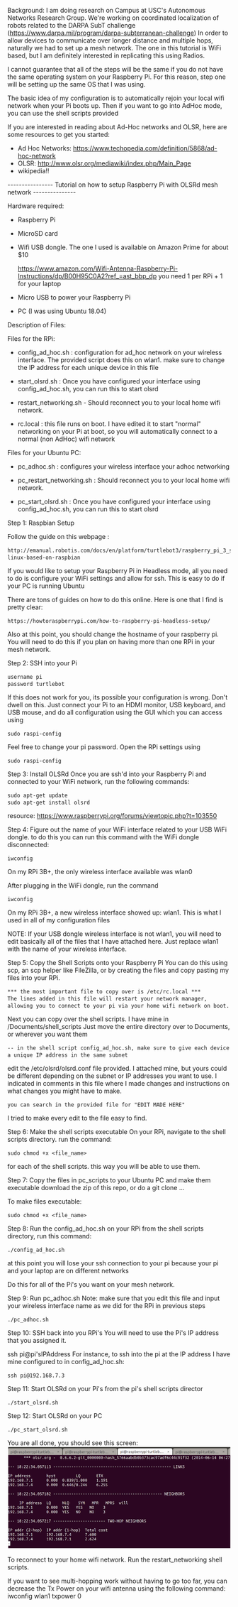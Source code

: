Background: 
I am doing research on Campus at USC's Autonomous Networks Research Group. We're working on coordinated localization of robots related to the DARPA SubT challenge (https://www.darpa.mil/program/darpa-subterranean-challenge)
In order to allow devices to communicate over longer distance and multiple hops, naturally we had to set up a mesh network. 
The one in this tutorial is WiFi based, but I am definitely interested in replicating this using Radios. 

I cannot guarantee that all of the steps will be the same if you do not have the same operating system on your Raspberry Pi. For this reason, step one will be setting up the same OS that I was using. 

The basic idea of my configuration is to automatically rejoin your local wifi network when your Pi boots up. Then if you want to go into AdHoc mode, you can use the shell scripts provided

If you are interested in reading about Ad-Hoc networks and OLSR, here are some resources to get you started:

- Ad Hoc Networks: https://www.techopedia.com/definition/5868/ad-hoc-network
- OLSR: http://www.olsr.org/mediawiki/index.php/Main_Page
- wikipedia!!


---------------- Tutorial on how to setup Raspberry Pi with OLSRd mesh network ---------------

Hardware required:

- Raspberry Pi

- MicroSD card

- Wifi USB dongle. The one I used is available on Amazon Prime for about $10

	https://www.amazon.com/Wifi-Antenna-Raspberry-Pi-Instructions/dp/B00H95C0A2?ref_=ast_bbp_dp
	you need 1 per RPi + 1 for your laptop 
- Micro USB to power your Raspberry Pi

- PC (I was using Ubuntu 18.04)

Description of Files:

Files for the RPi:

- config_ad_hoc.sh : configuration for ad_hoc network on your wireless interface. The provided script does this on wlan1. 
make sure to change the IP address for each unique device in this file

- start_olsrd.sh : Once you have configured your interface using config_ad_hoc.sh, you can run this to start olsrd

- restart_networking.sh - Should reconnect you to your local home wifi network. 

- rc.local : this file runs on boot. I have edited it to start "normal" networking on your Pi at boot, so you will automatically connect to a normal (non AdHoc) wifi network

Files for your Ubuntu PC:

- pc_adhoc.sh : configures your wireless interface your adhoc networking

- pc_restart_networking.sh : Should reconnect you to your local home wifi network. 

- pc_start_olsrd.sh : Once you have configured your interface using config_ad_hoc.sh, you can run this to start olsrd


Step 1: Raspbian Setup

Follow the guide on this webpage : 

	http://emanual.robotis.com/docs/en/platform/turtlebot3/raspberry_pi_3_setup/#install-linux-based-on-raspbian

If you would like to setup your Raspberry Pi in Headless mode, all you need to do is configure your WiFi settings and allow for ssh. This is easy to do if your PC is running Ubuntu

There are tons of guides on how to do this online. Here is one that I find is pretty clear:

	https://howtoraspberrypi.com/how-to-raspberry-pi-headless-setup/

Also at this point, you should change the hostname of your raspberry pi. You will need to do this if you plan on having more than one RPi in your mesh network. 

Step 2: SSH into your Pi

	username pi
	password turtlebot

If this does not work for you, its possible your configuration is wrong. Don't dwell on this. Just connect your Pi to an HDMI monitor, USB keyboard, and USB mouse, and do all configuration using the GUI which you can access using 

	sudo raspi-config

Feel free to change your pi password. Open the RPi settings using 

	sudo raspi-config

Step 3: Install OLSRd 
Once you are ssh'd into your Raspberry Pi and connected to your WiFi network, run the following commands: 

	sudo apt-get update
	sudo apt-get install olsrd
	
resource: https://www.raspberrypi.org/forums/viewtopic.php?t=103550

Step 4: Figure out the name of your WiFi interface related to your USB WiFi dongle. 
to do this you can run this command with the WiFi dongle disconnected:
	
	iwconfig

On my RPi 3B+, the only wireless interface available was wlan0

After plugging in the WiFi dongle, run the command

	iwconfig

On my RPi 3B+, a new wireless interface showed up: wlan1. This is what I used in all of my configuration files

NOTE: If your USB dongle wireless interface is not wlan1, you will need to edit basically all of the files that I have attached here. Just replace wlan1 with the name of your wireless interface. 

Step 5: Copy the Shell Scripts onto your Raspberry Pi
You can do this using scp, an scp helper like FileZilla, or by creating the files and copy pasting my files into your RPi.
	
	*** the most important file to copy over is /etc/rc.local *** 
	The lines added in this file will restart your network manager, allowing you to connect to your pi via your home wifi network on boot. 

Next you can copy over the shell scripts. I have mine in /Documents/shell_scripts
Just move the entire directory over to Documents, or wherever you want them

	-- in the shell script config_ad_hoc.sh, make sure to give each device a unique IP address in the same subnet

edit the /etc/olsrd/olsrd.conf file provided. I attached mine, but yours could be different depending on the subnet or IP addresses you want to use.  I indicated in comments in this file where I made changes and instructions on what changes you might have to make. 

	you can search in the provided file for "EDIT MADE HERE"

I tried to make every edit to the file easy to find. 

Step 6: Make the shell scripts executable
On your RPi, navigate to the shell scripts directory. 
run the command:

	sudo chmod +x <file_name> 
for each of the shell scripts. this way you will be able to use them. 

Step 7: Copy the files in pc_scripts to your Ubuntu PC and make them executable
download the zip of this repo, or do a git clone ...

To make files executable:

	sudo chmod +x <file_name> 

Step 8: Run the config_ad_hoc.sh on your RPi
from the shell scripts directory, run this command:

	./config_ad_hoc.sh

at this point you will lose your ssh connection to your pi because your pi and your laptop are on different networks

Do this for all of the Pi's you want on your mesh network. 

Step 9: Run pc_adhoc.sh
Note: make sure that you edit this file and input your wireless interface name as we did for the RPi in previous steps

	./pc_adhoc.sh

Step 10: SSH back into you RPi's
You will need to use the Pi's IP address that you assigned it. 

ssh pi@pi'sIPAddress
For instance, to ssh into the pi at the IP address I have mine configured to in config_ad_hoc.sh: 

	ssh pi@192.168.7.3

Step 11: Start OLSRd on your Pi's
from the pi's shell scripts director

	./start_olsrd.sh

Step 12: Start OLSRd on your PC

	./pc_start_olsrd.sh

You are all done, you should see this screen: 
![](images/olsrd_working.png)

To reconnect to your home wifi network. Run the restart_networking shell scripts. 

If you want to see multi-hopping work without having to go too far, you can decrease the Tx Power on your wifi antenna using the following command:
iwconfig wlan1 txpower 0
